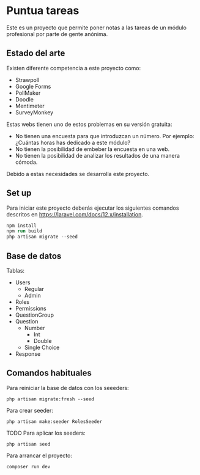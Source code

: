 # Puntua tareas

Este es un proyecto que permite poner notas a las tareas de un módulo profesional por parte de gente anónima.

## Estado del arte

Existen diferente competencia a este proyecto como:

- Strawpoll
- Google Forms
- PollMaker
- Doodle
- Mentimeter
- SurveyMonkey

Estas webs tienen uno de estos problemas en su versión gratuita:

- No tienen una encuesta para que introduzcan un número. Por ejemplo: ¿Cuántas horas has dedicado a este módulo?
- No tienen la posibilidad de embeber la encuesta en una web.
- No tienen la posibilidad de analizar los resultados de una manera cómoda.

Debido a estas necesidades se desarrolla este proyecto.

## Set up

Para iniciar este proyecto deberás ejecutar los siguientes comandos descritos en <https://laravel.com/docs/12.x/installation>.

```ps
npm install
npm run build
php artisan migrate --seed
```

## Base de datos

Tablas:

- Users
  - Regular
  - Admin
- Roles
- Permissions
- QuestionGroup
- Question
  - Number
    - Int
    - Double
  - Single Choice
- Response

## Comandos habituales

Para reiniciar la base de datos con los seeeders:

```console
php artisan migrate:fresh --seed
```

Para crear seeder:

```console
php artisan make:seeder RolesSeeder
```

TODO Para aplicar los seeders:

```console
php artisan seed
```

Para arrancar el proyecto:

```console
composer run dev
```

